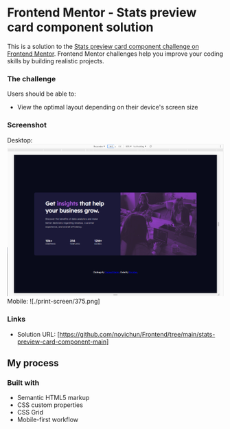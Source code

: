 # Frontend Mentor - Stats preview card component solution

This is a solution to the [Stats preview card component challenge on Frontend Mentor](https://www.frontendmentor.io/challenges/stats-preview-card-component-8JqbgoU62). Frontend Mentor challenges help you improve your coding skills by building realistic projects. 

### The challenge

Users should be able to:

- View the optimal layout depending on their device's screen size

### Screenshot
Desktop:
![](./print-screen/1440.png)
Mobile:
![./print-screen/375.png]



### Links

- Solution URL: [https://github.com/novichun/Frontend/tree/main/stats-preview-card-component-main]

## My process

### Built with

- Semantic HTML5 markup
- CSS custom properties
- CSS Grid
- Mobile-first workflow